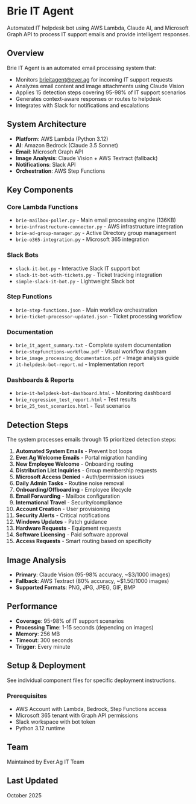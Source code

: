 # Brie IT Agent

Automated IT helpdesk bot using AWS Lambda, Claude AI, and Microsoft Graph API to process IT support emails and provide intelligent responses.

## Overview

Brie IT Agent is an automated email processing system that:
- Monitors brieitagent@ever.ag for incoming IT support requests
- Analyzes email content and image attachments using Claude Vision
- Applies 15 detection steps covering 95-98% of IT support scenarios
- Generates context-aware responses or routes to helpdesk
- Integrates with Slack for notifications and escalations

## System Architecture

- **Platform**: AWS Lambda (Python 3.12)
- **AI**: Amazon Bedrock (Claude 3.5 Sonnet)
- **Email**: Microsoft Graph API
- **Image Analysis**: Claude Vision + AWS Textract (fallback)
- **Notifications**: Slack API
- **Orchestration**: AWS Step Functions

## Key Components

### Core Lambda Functions
- `brie-mailbox-poller.py` - Main email processing engine (136KB)
- `brie-infrastructure-connector.py` - AWS infrastructure integration
- `brie-ad-group-manager.py` - Active Directory group management
- `brie-o365-integration.py` - Microsoft 365 integration

### Slack Bots
- `slack-it-bot.py` - Interactive Slack IT support bot
- `slack-it-bot-with-tickets.py` - Ticket tracking integration
- `simple-slack-it-bot.py` - Lightweight Slack bot

### Step Functions
- `brie-step-functions.json` - Main workflow orchestration
- `brie-ticket-processor-updated.json` - Ticket processing workflow

### Documentation
- `brie_it_agent_summary.txt` - Complete system documentation
- `brie-stepfunctions-workflow.pdf` - Visual workflow diagram
- `brie_image_processing_documentation.pdf` - Image analysis guide
- `it-helpdesk-bot-report.md` - Implementation report

### Dashboards & Reports
- `brie-it-helpdesk-bot-dashboard.html` - Monitoring dashboard
- `brie_regression_test_report.html` - Test results
- `brie_25_test_scenarios.html` - Test scenarios

## Detection Steps

The system processes emails through 15 prioritized detection steps:

1. **Automated System Emails** - Prevent bot loops
2. **Ever.Ag Welcome Emails** - Portal migration handling
3. **New Employee Welcome** - Onboarding routing
4. **Distribution List Inquiries** - Group membership requests
5. **Microsoft Access Denied** - Auth/permission issues
6. **Daily Admin Tasks** - Routine noise removal
7. **Onboarding/Offboarding** - Employee lifecycle
8. **Email Forwarding** - Mailbox configuration
9. **International Travel** - Security/compliance
10. **Account Creation** - User provisioning
11. **Security Alerts** - Critical notifications
12. **Windows Updates** - Patch guidance
13. **Hardware Requests** - Equipment requests
14. **Software Licensing** - Paid software approval
15. **Access Requests** - Smart routing based on specificity

## Image Analysis

- **Primary**: Claude Vision (95-98% accuracy, ~$3/1000 images)
- **Fallback**: AWS Textract (80% accuracy, ~$1.50/1000 images)
- **Supported Formats**: PNG, JPG, JPEG, GIF, BMP

## Performance

- **Coverage**: 95-98% of IT support scenarios
- **Processing Time**: 1-15 seconds (depending on images)
- **Memory**: 256 MB
- **Timeout**: 300 seconds
- **Trigger**: Every minute

## Setup & Deployment

See individual component files for specific deployment instructions.

### Prerequisites
- AWS Account with Lambda, Bedrock, Step Functions access
- Microsoft 365 tenant with Graph API permissions
- Slack workspace with bot token
- Python 3.12 runtime

## Team

Maintained by Ever.Ag IT Team

## Last Updated

October 2025
